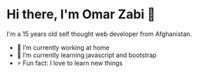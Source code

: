 # Hi there, I'm <a href = "#" style="text-decoration: none;"> Omar Zabi </a>👋

I'm a 15 years old  self thought web developer from Afghanistan.

- 🔭 I’m currently working at home
- 🌱 I’m currently learning javascript and bootstrap
- ⚡ Fun fact: I love to learn new things

